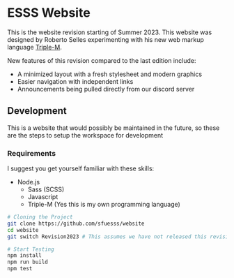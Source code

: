 # ESSS Website

This is the website revision starting of Summer 2023. This website was designed by Roberto Selles experimenting with his new web markup language [Triple-M](https://www.npmjs.com/package/triple-m).

New features of this revision compared to the last edition include:

- A minimized layout with a fresh stylesheet and modern graphics
- Easier navigation with independent links
- Announcements being pulled directly from our discord server

## Development

This is a website that would possibly be maintained in the future, so these are the steps to setup the workspace for development

### Requirements

I suggest you get yourself familiar with these skills:

- Node.js
  - Sass (SCSS)
  - Javascript
  - Triple-M (Yes this is my own programming language)

```bash
# Cloning the Project
git clone https://github.com/sfuesss/website
cd website
git switch Revision2023 # This assumes we have not released this revision as the master branch

# Start Testing
npm install
npm run build
npm test
```
